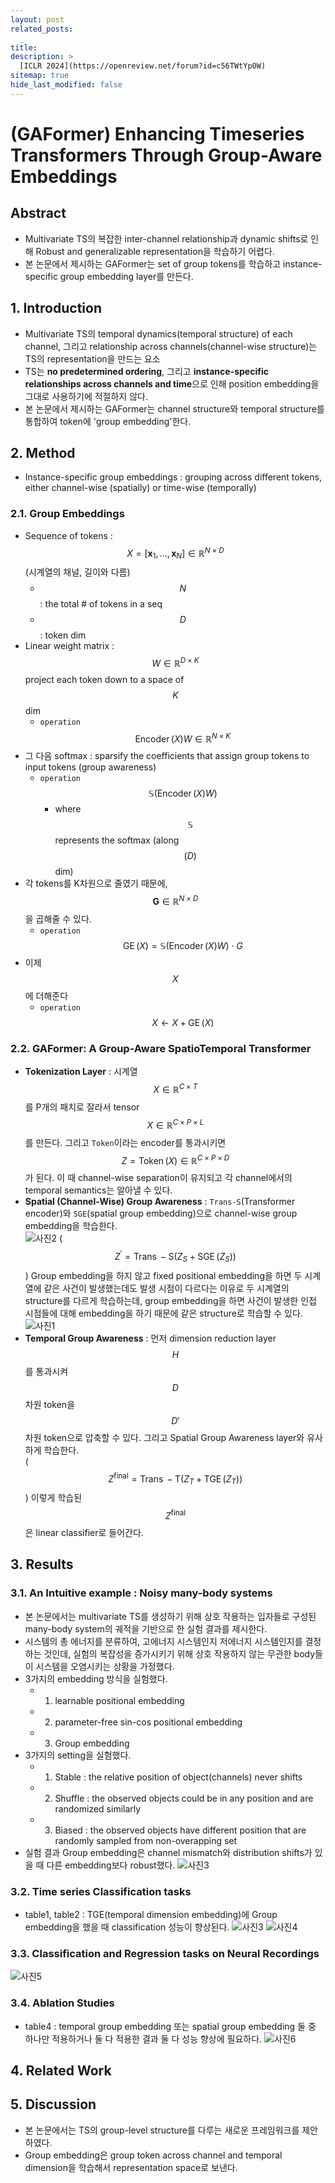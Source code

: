 ```yaml
---
layout: post
related_posts:
  _
title: 
description: >
  [ICLR 2024](https://openreview.net/forum?id=c56TWtYp0W)
sitemap: true
hide_last_modified: false
---
```


# (GAFormer) Enhancing Timeseries Transformers Through Group-Aware Embeddings

## Abstract
- Multivariate TS의 복잡한 inter-channel relationship과 dynamic shifts로 인해 Robust and generalizable representation을 학습하기 어렵다.
- 본 논문에서 제시하는 GAFormer는 set of group tokens를 학습하고 instance-specific group embedding layer를 만든다.

## 1. Introduction
- Multivariate TS의 temporal dynamics(temporal structure) of each channel, 그리고 relationship across channels(channel-wise structure)는 TS의 representation을 만드는 요소
- TS는 **no predetermined ordering**, 그리고 **instance-specific relationships across channels and time**으로 인해 position embedding을 그대로 사용하기에 적절하지 않다.
- 본 논문에서 제시하는 GAFormer는 channel structure와 temporal structure를 통합하여 token에 'group embedding'한다.

## 2. Method
- Instance-specific group embeddings : grouping across different tokens, either channel-wise (spatially) or time-wise (temporally)
### 2.1. Group Embeddings
- Sequence of tokens : $$X=\left[\mathbf{x}_1, \ldots, \mathbf{x}_N\right] \in \mathbb{R}^{N \times D}$$ (시계열의 채널, 길이와 다름)
  - $$N$$ : the total # of tokens in a seq
  - $$D$$ : token dim
- Linear weight matrix : $$W \in \mathbb{R}^{D \times K}$$ project each token down to a space of $$K$$ dim
  - `operation` $$\operatorname{Encoder}(X) W \in \mathbb{R}^{N \times K}$$
- 그 다음 softmax : sparsify the coefficients that assign group tokens to input tokens (group awareness)
  - `operation` $$\mathbb{S}(\operatorname{Encoder}(X) W)$$
    - where $$\mathbb{S}$$ represents the softmax (along $$(D)$$ dim)
- 각 tokens를 K차원으로 줄였기 때문에,  $$\mathbf{G} \in \mathbb{R}^{N \times D}$$을 곱해줄 수 있다.
  - `operation` $$\operatorname{GE}(X)=\mathbb{S}(\operatorname{Encoder}(X) W) \cdot G$$
- 이제 $$ X $$에 더해준다
  - `operation` $$X \leftarrow X+\operatorname{GE}(X)$$

### 2.2. GAFormer: A Group-Aware SpatioTemporal Transformer
- **Tokenization Layer** : 시계열 $$X \in \mathbb{R}^{C \times T}$$를 P개의 패치로 잘라서 tensor $$X \in \mathbb{R}^{C \times P \times L}$$를 만든다. 그리고 `Token`이라는 encoder를 통과시키면 $$Z=\operatorname{Token}(X) \in \mathbb{R}^{C \times P \times D}$$가 된다. 이 때 channel-wise separation이 유지되고 각 channel에서의 temporal semantics는 알아낼 수 있다.
- **Spatial (Channel-Wise) Group Awareness** : `Trans-S`(Transformer encoder)와 `SGE`(spatial group embedding)으로 channel-wise group embedding을 학습한다. \
  ![사진2](/assets/img/timeseries/GAFormer/fig2.jpeg)
  ($$Z^{\prime}=\operatorname{Trans}-\mathrm{S}\left(Z_S+\operatorname{SGE}\left(Z_S\right)\right)$$) Group embedding을 하지 않고 fixed positional embedding을 하면 두 시계열에 같은 사건이 발생했는데도 발생 시점이 다르다는 이유로 두 시계열의 structure를 다르게 학습하는데, group embedding을 하면 사건이 발생한 인접 시점들에 대해 embedding을 하기 때문에 같은 structure로 학습할 수 있다.
  ![사진1](/assets/img/timeseries/GAFormer/fig1.jpeg)
- **Temporal Group Awareness** : 먼저 dimension reduction layer $$H$$를 통과시켜 $$D$$차원 token을 $$D'$$차원 token으로 압축할 수 있다. 그리고 Spatial Group Awareness layer와 유사하게 학습한다. \
  ($$Z^{\text {final}}=\operatorname{Trans}-\mathrm{T}\left(Z_T+\operatorname{TGE}\left(Z_T\right)\right)$$) 이렇게 학습된 $$Z^{\text {final}}$$은 linear classifier로 들어간다.

## 3. Results
### 3.1. An Intuitive example : Noisy many-body systems
- 본 논문에서는 multivariate TS를 생성하기 위해 상호 작용하는 입자들로 구성된 many-body system의 궤적을 기반으로 한 실험 결과를 제시한다.
- 시스템의 총 에너지를 분류하여, 고에너지 시스템인지 저에너지 시스템인지를 결정하는 것인데, 실험의 복잡성을 증가시키기 위해 상호 작용하지 않는 무관한 body들이 시스템을 오염시키는 상황을 가정했다.
- 3가지의 embedding 방식을 실험했다.
  - 1) learnable positional embedding
  - 2) parameter-free sin-cos positional embedding
  - 3) Group embedding
- 3가지의 setting을 실험했다.
  - 1) Stable : the relative position of object(channels) never shifts
  - 2) Shuffle : the observed objects could be in any position and are randomized similarly
  - 3) Biased : the observed objects have different position that are randomly sampled from non-overapping set
- 실험 결과 Group embedding은 channel mismatch와 distribution shifts가 있을 때 다른 embedding보다 robust했다.
  ![사진3](/assets/img/timeseries/GAFormer/fig3.jpeg)
### 3.2. Time series Classification tasks
- table1, table2 : TGE(temporal dimension embedding)에 Group embedding을 했을 때 classification 성능이 향상된다.
  ![사진3](/assets/img/timeseries/GAFormer/table1.jpeg)
  ![사진4](/assets/img/timeseries/GAFormer/table2.jpeg)
### 3.3. Classification and Regression tasks on Neural Recordings
  ![사진5](/assets/img/timeseries/GAFormer/table3.jpeg)
### 3.4. Ablation Studies
- table4 :  temporal group embedding 또는 spatial group embedding 둘 중 하나만 적용하거나 둘 다 적용한 결과 둘 다 성능 향상에 필요하다.
  ![사진6](/assets/img/timeseries/GAFormer/table4.jpeg)

## 4. Related Work
## 5. Discussion
- 본 논문에서는 TS의 group-level structure를 다루는 새로운 프레임워크를 제안하였다.
- Group embedding은 group token across channel and temporal dimension을 학습해서 representation space로 보낸다.